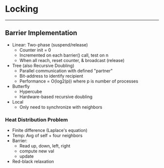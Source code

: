 # Locking

----------

## Barrier Implementation

- Linear: Two-phase (suspend/release)
  - Counter init = 0
  - Incremented on each barrier() call, test on n
  - When all reach, reset counter, & broadcast (release)
- Tree (also Recursive Doubling)
  - Parallel communication with defined "partner"
  - Bit-address to identify recipient
  - Performance = O(log2(p)) where p is number of processes
- Butterfly
  - Hypercube
  - Hardware-based recursive doubling
- Local
  - Only need to synchronize with neighbors

### Heat Distribution Problem

- Finite difference (Laplace's equation)
- Temp: Avg of self + four neighbors
- Barrier:
  - Read up, down, left, right
  - compute new val
  - update
- Red-black relaxation